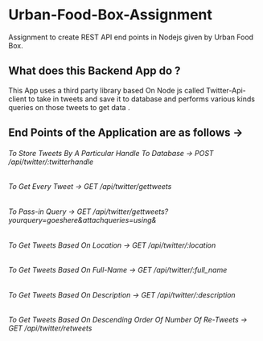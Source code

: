 # Urban-Food-Box-Assignment
Assignment to create REST API end points in Nodejs given by Urban Food Box.

## What does this Backend App do ?  
This App uses a third party library based On Node js called Twitter-Api-client to take in tweets and save it to database
and performs various kinds queries on those tweets to get data .   

## End Points of the Application are as follows ->  

###### To Store Tweets By A Particular Handle To Database -> POST /api/twitter/:twitterhandle  

###### To Get Every Tweet ->  GET /api/twitter/gettweets
###### To Pass-in Query   ->  GET /api/twitter/gettweets?yourquery=goeshere&attachqueries=using&

###### To Get Tweets Based On Location -> GET /api/twitter/:location
###### To Get Tweets Based On Full-Name -> GET /api/twitter/:full_name
###### To Get Tweets Based On Description -> GET /api/twitter/:description


###### To Get Tweets Based On Descending Order Of Number Of Re-Tweets -> GET /api/twitter/retweets
